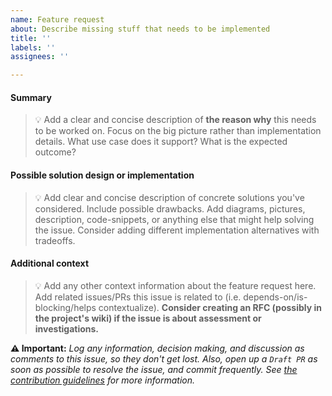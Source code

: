 ```yaml
---
name: Feature request
about: Describe missing stuff that needs to be implemented
title: ''
labels: ''
assignees: ''

---
```


#### Summary
> 💡 Add a clear and concise description of **the reason why** this needs to be worked on. Focus on the big picture rather than implementation details. What use case does it support? What is the expected outcome?

#### Possible solution design or implementation
> 💡 Add clear and concise description of concrete solutions you've considered. Include possible drawbacks. Add diagrams, pictures, description, code-snippets, or anything else that might help solving the issue. Consider adding different implementation alternatives with tradeoffs.

#### Additional context
> 💡 Add any other context information about the feature request here. Add related issues/PRs this issue is related to (i.e. depends-on/is-blocking/helps contextualize). **Consider creating an RFC (possibly in the project's wiki) if the issue is about assessment or investigations.**

**⚠️ Important:** _Log any information, decision making, and discussion as comments to this issue, so they don't get lost. Also, open up a `Draft PR` as soon as possible to resolve the issue, and commit frequently. See [the contribution guidelines](https://github.com/dusk-network/.github/blob/main/.github/CONTRIBUTING.md#resolving-issues) for more information._
